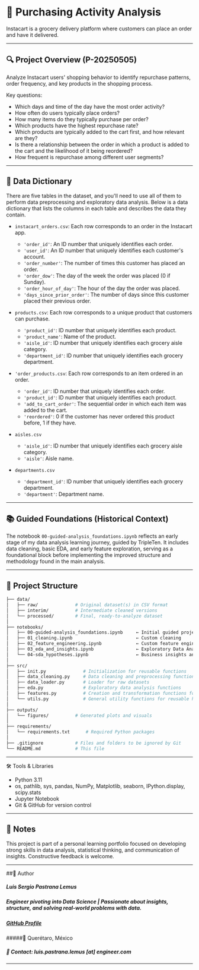 # 🧭 Purchasing Activity Analysis
Instacart is a grocery delivery platform where customers can place an order and have it delivered.

---

## 🔍 Project Overview (P-20250505)

Analyze Instacart users' shopping behavior to identify repurchase patterns, order frequency, and key products in the shopping process.

Key questions:

- Which days and time of the day have the most order activity?
- How often do users typically place orders?
- How many items do they typically purchase per order?
- Which products have the highest repurchase rate?
- Which products are typically added to the cart first, and how relevant are they?
- Is there a relationship between the order in which a product is added to the cart and the likelihood of it being reordered?
- How frequent is repurchase among different user segments?

---

## 🧮 Data Dictionary

There are five tables in the dataset, and you'll need to use all of them to perform data preprocessing and exploratory data analysis. Below is a data dictionary that lists the columns in each table and describes the data they contain.

- `instacart_orders.csv`: Each row corresponds to an order in the Instacart app.
    - `'order_id'`: An ID number that uniquely identifies each order.
    - `'user_id'`: An ID number that uniquely identifies each customer's account.
    - `'order_number'`: The number of times this customer has placed an order.
    - `'order_dow'`: The day of the week the order was placed (0 if Sunday).
    - `'order_hour_of_day'`: The hour of the day the order was placed.
    - `'days_since_prior_order'`: The number of days since this customer placed their previous order.

- `products.csv`: Each row corresponds to a unique product that customers can purchase.
    - `'product_id'`: ID number that uniquely identifies each product.
    - `'product_name'`: Name of the product.
    - `'aisle_id'`: ID number that uniquely identifies each grocery aisle category.
    - `'department_id'`: ID number that uniquely identifies each grocery department.

- `'order_products.csv`: Each row corresponds to an item ordered in an order.
    - `'order_id'`: ID number that uniquely identifies each order.
    - `'product_id'`: ID number that uniquely identifies each product.
    - `'add_to_cart_order'`: The sequential order in which each item was added to the cart.
    - `'reordered'`: 0 if the customer has never ordered this product before, 1 if they have.

- `aisles.csv`
    - `'aisle_id'`: ID number that uniquely identifies each grocery aisle category.
    - `'aisle'`: Aisle name.

- `departments.csv`
    - `'department_id'`: ID number that uniquely identifies each grocery department.
    - `'department'`: Department name.

---

## 📚 Guided Foundations (Historical Context)

The notebook `00-guided-analysis_foundations.ipynb` reflects an early stage of my data analysis learning journey, guided by TripleTen. It includes data cleaning, basic EDA, and early feature exploration, serving as a foundational block before implementing the improved structure and methodology found in the main analysis.

---

## 📂 Project Structure

```bash
├── data/
│   ├── raw/              # Original dataset(s) in CSV format
│   ├── interim/          # Intermediate cleaned versions
│   └── processed/        # Final, ready-to-analyze dataset
│
├── notebooks/
│   ├── 00-guided-analysis_foundations.ipynb     ← Initial guided project (TripleTen)
│   ├── 01_cleaning.ipynb                        ← Custom cleaning 
│   ├── 02_feature_engineering.ipynb             ← Custom feature engineering
│   ├── 03_eda_and_insights.ipynb                ← Exploratory Data Analysis & visual storytelling
│   └── 04-sda_hypotheses.ipynb                  ← Business insights and hypothesis testing
│
├── src/
│   ├── init.py              # Initialization for reusable functions
│   ├── data_cleaning.py     # Data cleaning and preprocessing functions
│   ├── data_loader.py       # Loader for raw datasets
│   ├── eda.py               # Exploratory data analysis functions
│   ├── features.py          # Creation and transformation functions for new variables to support modeling and EDA
│   └── utils.py             # General utility functions for reusable helpers
│
├── outputs/
│   └── figures/          # Generated plots and visuals
│
├── requirements/
│   └── requirements.txt      # Required Python packages
│
├── .gitignore            # Files and folders to be ignored by Git
└── README.md             # This file
```
---

🛠️ Tools & Libraries

- Python 3.11
- os, pathlib, sys, pandas, NumPy, Matplotlib, seaborn, IPython.display, scipy.stats
- Jupyter Notebook
- Git & GitHub for version control

---

## 📌 Notes

This project is part of a personal learning portfolio focused on developing strong skills in data analysis, statistical thinking, and communication of insights. Constructive feedback is welcome.

---

##👤 Author   
##### Luis Sergio Pastrana Lemus   
##### Engineer pivoting into Data Science | Passionate about insights, structure, and solving real-world problems with data.   
##### [GitHub Profile](https://github.com/LuisPastranaLemus)   
#####📍 Querétaro, México     
##### 📧 Contact: luis.pastrana.lemus [at] engineer.com   
---
